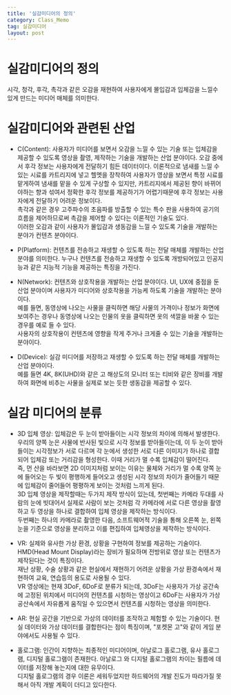 ```yaml
---
title: '실감미디어의 정의'
category: Class_Memo
tag: 실감미디어
layout: post
---
```


# 실감미디어의 정의
시각, 청각, 후각, 촉각과 같은 오감을 재현하여 사용자에게 몰입감과 입체감을 느낄수 있게 만드는 미디어 매체를 의미한다.  

# 실감미디어와 관련된 산업  
+ C(Content):
사용자가 미디어를 보면서 오감을 느낄 수 있는 기술 또는 입체감을 제공할 수 있도록 영상을 촬영, 제작하는 기술을 개발하는 산업 분야이다. 
오감 중에서 후각 정보는 사용자에게 전달하기 힘든 데이터이다. 이론적으로 냄새를 느낄 수 있는 시료를 카트리지에 넣고 헬멧을 장착하여 사용자가 영상을 보면서
특정 시료를 맡게하여 냄새를 맡을 수 있게 구상할 수 있지만, 카트리지에서 제공된 향이 바뀌어야하는 향과 섞여서 정확한 후각 정보를 제공하기가 어렵기때문에 후각 정보는 사용자에게 전달하기 어려운 정보이다.   
촉각과 같은 경우 고주파수의 초음파를 방출할 수 있는 특수 판을 사용하여 공기의 흐름을 제어하므로써 촉감을 제어할 수 있다는 이론적인 기술도 있다.  
이러한 오감과 같이 사용자가 몰입감과 생동감을 느낄 수 있도록 기술을 개발하는 분야가 컨텐츠 분야이다.

+ P(Platform):
컨텐츠를 전송하고 재생할 수 있도록 하는 전달 매체를 개발하는 산업 분야를 의미한다. 누구나 컨텐츠를 전송하고 재생할 수 있도록 개방되어있고 인공지능과 같은 지능적 기능을 제공하는 특징을 가진다.

+ N(Network):
컨텐츠와 상호작용을 개발하는 산업 분야이다. UI, UX에 중점을 둔 산업 분야이며 사용자가 미디어와 상호작용을 가능케 하도록 기술을 개발하는 분야이다.  
예를 들면, 동영상에 나오는 사물을 클릭하면 해당 사물의 가격이나 정보가 화면에 보여주는 경우나 동영상에 나오는 인물의 옷을 클릭하면 옷의 색깔을 바꿀 수 있는 경우를 예로 들 수 있다.   
사용자의 상호작용이 컨텐츠에 영향을 작게 주거나 크게줄 수 있는 기술을 개발하는 분야이다. 
 
+ D(Device):
실감 미디어를 저장하고 재생할 수 있도록 하는 전달 매체를 개발하는 산업 분야이다.  
예를 들면 4K, 8K(UHD)와 같은 고 해상도의 모니터 또는 티비와 같은 장비를 개발하여 화면에 비추는 사물을 실제로 보는 듯한 생동감을 제공할 수 있다.  

# 실감 미디어의 분류
+ 3D 입체 영상:
입체감은 두 눈이 받아들이는 시각 정보의 차이에 의해서 발생한다. 
우리의 양쪽 눈은 사물에 반사된 빛으로 시각 정보를 받아들이는데, 이 두 눈이 받아들이는 시각정보가 서로 다르며 각 눈에서 생성한 서로 다른 이미지가 하나로 결합되어 입체감 또는 거리감을 형성한다. 이때 거리가 멀 수록 입체감이 떨어진다.  
즉, 먼 산을 바라보면 2D 이미지처럼 보이는 이유는 물체와 거리가 멀 수록 양쪽 눈에 들어오는 두 빛이 평행하게 들어오고 생성된 시각 정보의 차이가 줄어들기
때문에 입체감이 줄어들어 평평하게 보이는 것처럼 느끼게 된다.  
3D 입체 영상을 제작할때는 두가지 제작 방식이 있는데, 첫번째는 카메라 두대를 사람의 눈에 빗대어서 실제로 사람이 보는 것처럼 각 카메라에 서로 다른 영상을 촬영하고 두 영상을 하나로 결합하여 입체 영상을 제작하는 방식이다.  
두번째는 하나의 카메라로 촬영한 다음, 소프트웨어적 기술을 통해 오른쪽 눈, 왼쪽 눈을 기준으로 영상을 분리하고 이를 편집하여 입체영상을 제작하는 방식이다.  

+ VR:
실제와 유사한 가상 환경, 상황을 구현하여 정보를 제공하는 기술이다. HMD(Head Mount Display)라는 장비가 필요하며 전방위로 영상 또는 컨텐츠가 제작된다는 것이 특징이다.  
재난 상황, 수술 상황과 같은 현실에서 재현하기 어려운 상황을 가상 환경속에서 재현하여 교육, 연습등의 용도로 사용될 수 있다.  
VR 영상에는 현재 3DoF, 6DoF로 분류가 되는데, 3DoF는 사용자가 가상 공간속에 고정된 위치에서 미디어의 컨텐츠를 시청하는 영상이고 6DoF는 사용자가 가상 공산속에서 자유롭게 움직일 수 있으면서 컨텐츠를 시청하는 영상을 의미한다.   

+ AR:
현실 공간을 기반으로 가상의 데이터를 조작하고 체험할 수 있는 기술이다. 현실 데이터와 가상 데이터를 결합한다는 점이 특징이며, "포켓몬 고"와 같이 게임 분야에서도 사용될 수 있다.  

+ 홀로그램:
인간이 지향하는 최종적인 미디어이며, 아날로그 홀로그램, 유사 홀로그램, 디지털 홀로그램이 존재한다. 아날로그 와 디지털 홀로그램의 차이는 필름에 데이터를 저장해 놓는지에 대한 유무이다.   
디지털 홀로그램의 경우 이론은 세워두었지만 하드웨어의 개발 진도가 따라가질 못해서 아직 개발 계획이 더디고 있다한다.   
 
